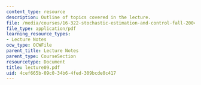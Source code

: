 ```yaml
---
content_type: resource
description: Outline of topics covered in the lecture.
file: /media/courses/16-322-stochastic-estimation-and-control-fall-2004/4cef665b09c034b64fed309bcde0c417_lecture09.pdf
file_type: application/pdf
learning_resource_types:
- Lecture Notes
ocw_type: OCWFile
parent_title: Lecture Notes
parent_type: CourseSection
resourcetype: Document
title: lecture09.pdf
uid: 4cef665b-09c0-34b6-4fed-309bcde0c417
---
```

